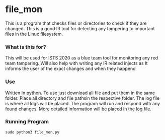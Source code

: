 # file_mon 
This is a program that checks files or directories to check if they are changed. This is a good
IR tool for detecting any tampering to important files in the Linux filesystem. 


### What is this for?
This will be used for ISTS 2020 as a blue team tool for monitoring any red team tampering. Will
also help with writing any IR related injects as It informs the user of the exact changes and when they happend


### Use
Written In python.
To use just download all file and put them in the same folder. Place all directory and file pathsin the respective
folder. The log file is where all logs will be placed. The program will run and respond with any found changes.
More detailed information will be placed in the log file. 

### Running Program
```
sudo python3 file_mon.py
```
